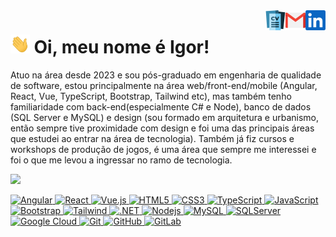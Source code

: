 <a href="https://www.linkedin.com/in/igor-sousa-b46590114/">
  <img align="right" alt="Igor's LinkedIn" width="32px" src="https://raw.githubusercontent.com/SalowQ/SalowQ/main/linkedin.svg" />
</a>
<a href="mailto: arqurb.igor@gmail.com">
  <img align="right" alt="Igor's Email" width="32px" src="https://raw.githubusercontent.com/SalowQ/SalowQ/main/mail.png" />
</a>
<a href="https://drive.google.com/file/d/1yzlQ-8mffTUl_WhQHJX_Yaemzxqf0VXX/view?usp=sharing">
  <img align="right" alt="Igor's CV" width="32px" src="https://raw.githubusercontent.com/SalowQ/SalowQ/main/curriculum-vitae.png" />
</a>

<img src="https://raw.githubusercontent.com/SalowQ/SalowQ/main/wave.gif" height="30px"> Oi, meu nome é Igor!
===============

Atuo na área desde 2023 e sou pós-graduado em engenharia de qualidade de software, estou principalmente na área web/front-end/mobile (Angular, React, Vue, TypeScript, Bootstrap, Tailwind etc), mas também tenho familiaridade com back-end(especialmente C# e Node), banco de dados (SQL Server e MySQL) e design (sou formado em arquitetura e urbanismo, então sempre tive proximidade com design e foi uma das principais áreas que estudei ao entrar na área de tecnologia). Também já fiz cursos e workshops de produção de jogos, é uma área que sempre me interessei e foi o que me levou a ingressar no ramo de tecnologia.


<div>
<a href="https://github.com/SalowQ">
<img height="180em" src="https://github-readme-stats.vercel.app/api/top-langs/?username=SalowQ&layout=compact&langs_count=7&theme=dracula"/>
</div>
  
  ![Angular](https://img.shields.io/badge/-Angular-C51A4A?style=flat-square&logo=Angular)
  ![React](https://img.shields.io/badge/-React-darkblue?style=flat-square&logo=React)
  ![Vue.js](https://img.shields.io/badge/-Vue.js-4fc08d?style=flat&logo=vuedotjs&logoColor=white)
  ![HTML5](https://img.shields.io/badge/-HTML5-E34F26?style=flat-square&logo=html5&logoColor=white)
  ![CSS3](https://img.shields.io/badge/-CSS3-1572B6?style=flat-square&logo=css3)
  ![TypeScript](https://img.shields.io/badge/-TypeScript-311C87?style=flat-square&logo=typescript)
  ![JavaScript](https://img.shields.io/badge/-JavaScript-d19d24?style=flat-square&logo=javascript)
  ![Bootstrap](https://img.shields.io/badge/-Bootstrap-563D7C?style=flat-square&logo=bootstrap)
  ![Tailwind](https://img.shields.io/badge/-Tailwind-311C87?style=flat-square&logo=tailwindcss)
  ![.NET](https://img.shields.io/badge/.NET-5C2D91?style=badge&logo=.net&logoColor=white)
  ![Nodejs](https://img.shields.io/badge/-Nodejs-darkgreen?style=flat-square&logo=Node.js)
  ![MySQL](https://img.shields.io/badge/-MySQL-white?style=flat-square&logo=mysql)
  ![SQLServer](https://img.shields.io/badge/Microsoft_SQL_Server-CC2927)
  ![Google Cloud](https://img.shields.io/badge/Google%20Cloud-00599C?style=flat-square&logo=google-cloud)
  ![Git](https://img.shields.io/badge/-Git-c93900?style=flat-square&logo=git)
  ![GitHub](https://img.shields.io/badge/-GitHub-181717?style=flat-square&logo=github)
  ![GitLab](https://img.shields.io/badge/-GitLab-FCA121?style=flat-square&logo=gitlab)
